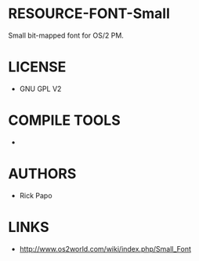 # RESOURCE-FONT-Small
Small bit-mapped font for OS/2 PM.

LICENSE
===============
* GNU GPL V2

COMPILE TOOLS
===============
* 
 
AUTHORS
===============
* Rick Papo

LINKS
===============
* http://www.os2world.com/wiki/index.php/Small_Font
